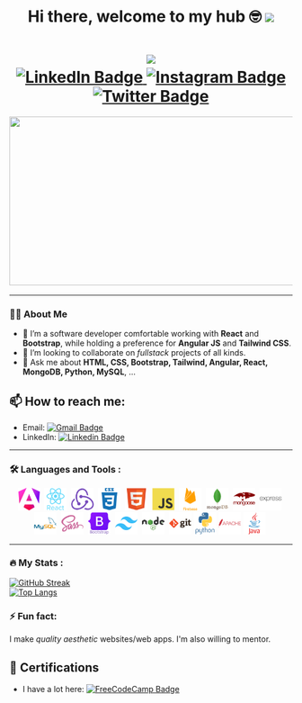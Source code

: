 <div id="header" align="center">
  <h1>Hi there, welcome to my hub 🤓 <img src="https://media.giphy.com/media/hvRJCLFzcasrR4ia7z/giphy.gif" width="30px"/><h1>
  <img src="https://media.giphy.com/media/v1.Y2lkPTc5MGI3NjExaDU3eWVrOTh4azdieDgyYXlwdDY4bjFsNmhuMDh3amRyeXZ2YTZsaiZlcD12MV9pbnRlcm5hbF9naWZfYnlfaWQmY3Q9Zw/QDjpIL6oNCVZ4qzGs7/giphy.gif" width="200"/>
    <div id="badges">
      <a href="https://www.linkedin.com/in/sotonye-dagogo-bb6585255">
        <img src="https://img.shields.io/badge/LinkedIn-blue?style=for-the-badge&logo=linkedin&logoColor=white" alt="LinkedIn Badge"/>
      </a>
      <a href="https://instagram.com/_.sotonye._?igshid=YmMyMTA2M2Y=">
        <img src="https://img.shields.io/badge/Instagram-red?style=for-the-badge&logo=instagram&logoColor=white" alt="Instagram Badge"/>
      </a>
      <a href="https://x.com/therealsoshady">
        <img src="https://img.shields.io/badge/Twitter-blue?style=for-the-badge&logo=x&logoColor=white" alt="Twitter Badge"/>
      </a>
    </div>
</div>
<div align="center">
  <img src="https://media.giphy.com/media/dWesBcTLavkZuG35MI/giphy.gif" width="600" height="300"/>
</div>
    
---

### 👨‍💻 About Me
- 🔭 I’m a software developer comfortable working with **React** and **Bootstrap**, while holding a preference for **Angular JS** and **Tailwind CSS**.
- 👯 I’m looking to collaborate on *fullstack* projects of all kinds.
- 💬 Ask me about **HTML, CSS, Bootstrap, Tailwind, Angular, React, MongoDB, Python, MySQL**, ...
  
## 📫 How to reach me:
* Email: [![Gmail Badge](https://img.shields.io/badge/-Sotonye-red?style=flat&logo=gmail&logoColor=white)](mailto:sotydagz@gmail.com)
* LinkedIn: [![Linkedin Badge](https://img.shields.io/badge/-Sotonye-blue?style=flat&logo=Linkedin&logoColor=white)](https://www.linkedin.com/in/sotonye-dagogo-bb6585255)

---

### :hammer_and_wrench: Languages and Tools :
<div align="center">
  <img src="https://github.com/devicons/devicon/blob/master/icons/angular/angular-original.svg" title="Angular" alt="Angular" width="40" height="40"/>&nbsp;
  <img src="https://github.com/devicons/devicon/blob/master/icons/react/react-original-wordmark.svg" title="React" alt="React" width="40" height="40"/>&nbsp;
  <img src="https://github.com/devicons/devicon/blob/master/icons/redux/redux-original.svg" title="Redux" alt="Redux " width="40" height="40"/>&nbsp;
  <img src="https://github.com/devicons/devicon/blob/master/icons/css3/css3-plain-wordmark.svg"  title="CSS3" alt="CSS" width="40" height="40"/>&nbsp;
  <img src="https://github.com/devicons/devicon/blob/master/icons/html5/html5-original.svg" title="HTML5" alt="HTML" width="40" height="40"/>&nbsp;
  <img src="https://github.com/devicons/devicon/blob/master/icons/javascript/javascript-original.svg" title="JavaScript" alt="JavaScript" width="40" height="40"/>&nbsp;
  <img src="https://github.com/devicons/devicon/blob/master/icons/firebase/firebase-plain-wordmark.svg" title="Firebase" alt="Firebase" width="40" height="40"/>&nbsp;
  <img src="https://github.com/devicons/devicon/blob/master/icons/mongodb/mongodb-original-wordmark.svg" title="MongoDB"  alt="MongoDB" width="40" height="40"/>&nbsp;
  <img src="https://github.com/devicons/devicon/blob/master/icons/mongoose/mongoose-original-wordmark.svg" title="Mongoose"  alt="Mongoose" width="40" height="40"/>&nbsp;
  <img src="https://github.com/devicons/devicon/blob/master/icons/express/express-original-wordmark.svg" title="Express"  alt="Express" width="40" height="40"/>&nbsp;
  <img src="https://github.com/devicons/devicon/blob/master/icons/mysql/mysql-original-wordmark.svg" title="MySQL"  alt="MySQL" width="40" height="40"/>&nbsp;
  <img src="https://github.com/devicons/devicon/blob/master/icons/sass/sass-original.svg" title="Sass"  alt="Sass" width="40" height="40"/>&nbsp;
  <img src="https://github.com/devicons/devicon/blob/master/icons/bootstrap/bootstrap-original-wordmark.svg" title="Bootstrap"  alt="Bootstrap" width="40" height="40"/>&nbsp;
  <img src="https://github.com/devicons/devicon/blob/master/icons/tailwindcss/tailwindcss-original.svg" title="Tailwind"  alt="Tailwind" width="40" height="40"/>&nbsp;
  <img src="https://github.com/devicons/devicon/blob/master/icons/nodejs/nodejs-original-wordmark.svg" title="NodeJS" alt="NodeJS" width="40" height="40"/>&nbsp;
  <img src="https://github.com/devicons/devicon/blob/master/icons/git/git-original-wordmark.svg" title="Git" **alt="Git" width="40" height="40"/>
  <img src="https://github.com/devicons/devicon/blob/master/icons/python/python-original-wordmark.svg" title="Python" **alt="Python" width="40" height="40"/>
  <img src="https://github.com/devicons/devicon/blob/master/icons/apache/apache-plain-wordmark.svg" title="Apache" **alt="Apache" width="40" height="40"/>
  <img src="https://github.com/devicons/devicon/blob/master/icons/java/java-original-wordmark.svg" title="Java" alt="Java" width="40" height="40"/>&nbsp;
</div>

---

### :fire: My Stats :

[![GitHub Streak](http://github-readme-streak-stats.herokuapp.com?user=Sotonye0808&theme=dark&background=000000)](https://git.io/streak-stats)
<br>
[![Top Langs](https://github-readme-stats.vercel.app/api/top-langs/?username=Sotonye0808&layout=compact&theme=vision-friendly-dark)](https://github.com/anuraghazra/github-readme-stats)

### ⚡ Fun fact: 
I make *quality aesthetic* websites/web apps. I'm also willing to mentor.

## 🥇 Certifications
 - I have a lot here: [![FreeCodeCamp Badge](https://img.shields.io/badge/-FCC-black?style=flat&logo=freecodecamp&logoColor=white)](https://www.freecodecamp.org/Sotonye)
